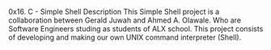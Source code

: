 0x16. C - Simple Shell
Description
This Simple Shell project is a collaboration between Gerald Juwah and Ahmed A. Olawale. Who are Software Engineers studing as students of ALX school. This project consists of developing and making our own UNIX command interpreter (Shell).